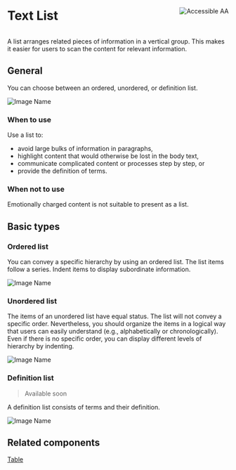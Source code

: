 <div style="display: inline-flex; align-items: center; justify-content: space-between; width: 100%;">
    <h1>Text List</h1>
    <img src="assets/aa.png" alt="Accessible AA" />
</div>

A list arranges related pieces of information in a vertical group. This makes it easier for users to scan the content for relevant information.

## General

You can choose between an ordered, unordered, or definition list.

![Image Name](assets/3_components/text-list/text-list_general.png)

### When to use

Use a list to:

*	avoid large bulks of information in paragraphs,
*	highlight content that would otherwise be lost in the body text,
*	communicate complicated content or processes step by step, or
*	provide the definition of terms.

### When not to use

Emotionally charged content is not suitable to present as a list.

## Basic types

### Ordered list

You can convey a specific hierarchy by using an ordered list. The list items follow a series. Indent items to display subordinate information.

![Image Name](assets/3_components/text-list/ordered_list.png)

### Unordered list

The items of an unordered list have equal status. The list will not convey a specific order. Nevertheless, you should organize the items in a logical way that users can easily understand (e.g., alphabetically or chronologically). Even if there is no specific order, you can display different levels of hierarchy by indenting.

![Image Name](assets/3_components/text-list/unordered_list.png)

### Definition list

> Available soon

A definition list consists of terms and their definition.

![Image Name](assets/3_components/text-list/definition_list.png)

## Related components

<a href="?path=/usage/components-table--standard">Table</a>